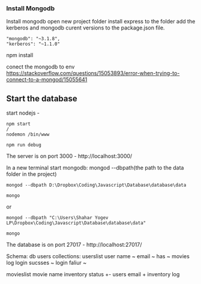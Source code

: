 ### Install Mongodb

Install mongodb
open new project folder
install express to the folder
add the kerberos and mongodb curent versions to the package.json file.
```
"mongodb": "~3.1.8",
"kerberos": "~1.1.0"
```

npm install 

conect the mongodb to env https://stackoverflow.com/questions/15053893/error-when-trying-to-connect-to-a-mongod/15055641

## Start the database

start nodejs - 
```
npm start
/
nodemon /bin/www 

npm run debug
```

The server is on port 3000 - 
http://localhost:3000/

In a new terminal
start mongodb: mongod --dbpath(the path to the data folder in the project)
```
mongod --dbpath D:\Dropbox\Coding\Javascript\Database\database\data

mongo
```

or 
```
mongod --dbpath "C:\Users\Shahar Yogev LP\Dropbox\Coding\Javascript\Database\database\data"

mongo
```


The database is on port 27017 - 
http://localhost:27017/


Schema:
db users
collections:
userslist
    user name ~
    email ~
    has ~
    movies
    log
    login sucsses ~
    login faliur ~

movieslist
    movie name
    inventory status +-
    users email + inventory 
    log


